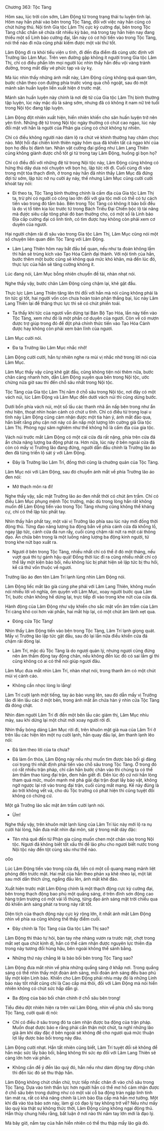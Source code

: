 




Chương 363: Tộc Tàng


Hôm sau, lúc trời còn sớm, Lâm Động từ trong trạng thái tu luyện tỉnh lại. Hôm nay hắn phải vào bên trong Tộc Tàng, đối với việc này hắn cũng có chút hứng thú. Nội tình Gia tộc Lâm Thị cực kỳ cường đại, bên trong Tộc Tàng chắc chắn sẽ chứa rất nhiều kỳ bảo, mà trong tay hắn hiện nay đang thiếu một số Linh bảo cường đại, lần này có cơ hội tiến vào trong Tộc Tàng, nói thế nào đi nữa cũng phải kiếm được một vài thứ tốt.

Lâm Động đi ra khỏi tiểu viện u tĩnh, đi đến địa điểm đã cùng ước định với Trưởng lão Lâm Mục. Trên ven đường gặp không ít người trong Gia tộc Lâm Thị, chỉ có điều phần lớn mọi người lúc nhìn thấy hắn đều vội vàng tránh đường, trong mắt đầy vẻ phức tạp và úy kỵ.

Mà lúc nhìn thấy những ánh mắt này, Lâm Động cũng không quá quan tâm, bước chân theo con đường phía trước vòng qua chỗ ngoặt, sau đó một mảnh sân huấn luyện liền xuất hiện ở trước mặt.

Mảnh sân huấn luyện này chính là nơi đệ tử của Gia tộc Lâm Thị bình thường tập luyện, lúc này mặc dù là sáng sớm, nhưng đã có không ít nam nữ trẻ tuổi trong Nội tộc đang tập luyện.

Lâm Động đột nhiên xuất hiện, hiển nhiên khiến cho sân huấn luyện trở nên yên tĩnh. Những đệ tử trong Nội tộc ngày thường có chút cao ngạo, lúc này đối mặt với hắn là người của Phân gia cũng có chút không tự nhiên.

Chỉ có điều không người nào dám lộ ra chút vẻ khinh thường hay châm chọc nào. Một hồi đại chiến kinh thiên ngày hôm qua đã khiến tất cả ngạo khí của bọn họ đều bị đánh tan. Nhân vật cường đại giống như Lâm Lang Thiên cũng không giành được chỗ tốt gì từ trong tay Lâm Động, huống gì bọn họ?

Chỉ có điều đối với những đệ tử trong Nội tộc này, Lâm Động cũng không có hứng thú dây dưa nói chuyện với bọn họ, lập tức rời đi. Cuối cùng đi vào trong một tòa thạch đình, ở trong này hắn đã nhìn thấy Lâm Mục đã đứng đợi từ sớm, lập tức nở nụ cười áy náy, thế nhưng Lâm Mục cũng cười cười khoát tay nói:

- Đi theo ta, Tộc Tàng bình thường chính là cấm địa của Gia tộc Lâm Thị ta, trừ phi có người có công lao lớn đối với gia tộc mới có thể có tư cách tiến vào trong đó tầm bảo. Bên trong Tộc Tàng có không ít bảo bối đều là do vị tổ tiên kia lúc trước từ trong Bách Triều Đại Chiến bộc lộ tài năng mà được siêu cấp tông phái đó ban thưởng cho, có một số là Linh bảo Địa cấp cường đại có linh tính, có tìm được hay không còn phải xem cơ duyên của ngươi.

Hai người chậm rãi đi sâu vào trong Gia tộc Lâm Thị, Lâm Mục cũng nói một số chuyện liên quan đến Tộc Tàng với Lâm Động.

- Lâm Lang Thiên hôm nay bắt đầu bế quan, nếu như ta đoán không lầm thì hắn sẽ trùng kích vào Tạo Hóa Cảnh đại thành. Với nội tình của hắn, bước thêm một bước cũng sẽ không quá mức khó khăn, mà đến lúc đó, thực lực của hắn sẽ tăng cường không ít.

Lúc đang nói, Lâm Mục bỗng nhiên chuyển đề tài, nhàn nhạt nói.

Nghe thấy vậy, bước chân Lâm Động cũng chậm lại, khẽ gật đầu.

Thực lực Lâm Lang Thiên tăng lên thì đối với hắn mà nói cũng không phải là tin tức gì tốt, hai người vốn còn chưa hoàn toàn phân thắng bại, lúc này Lâm Lang Thiên lại đề thăng thực lực thì sẽ có chút phiền toái.

- Ta thấy khí tức của ngươi vẫn dừng tại Bán Bộ Tạo Hóa, lần này tiến vào Tộc Tàng, xem như đó là một phần cơ duyên của ngươi. Còn về có mượn được trợ giúp trong đó để đột phá chính thức tiến vào Tạo Hóa Cảnh được hay không còn phải xem bản lĩnh của ngươi.

Lâm Mục cười nói.

- Đa tạ Trưởng lão Lâm Mục nhắc nhở!

Lâm Động cười cười, hắn tự nhiên nghe ra mùi vị nhắc nhở trong lời nói của Lâm Mục.

Lâm Mục thấy vậy cũng khẽ gật đầu, cũng không tiện nói thêm nữa, bước chân càng nhanh hơn, dẫn Lâm Động xuyên qua bên trong Nội tộc, ước chừng nửa giờ sau thì đến chỗ sâu nhất trong Nội tộc.

Tộc Tàng của Gia tộc Lâm Thị nằm ở chỗ sâu trong Nội tộc, nơi đây có một vách núi, lúc Lâm Động và Lâm Mục đến dưới vách núi thì cũng dừng bước.

Dưới bốn phía vách núi, một số lầu các thanh nhã ẩn nấp bên trong như ẩn như hiện, thoạt nhìn hoàn cảnh có chút u tĩnh. Chỉ có điều từ trong loại u tĩnh này Lâm Động cũng cảm nhận được một tia hàn ý, ánh mắt đảo qua, hắn biết rằng phụ cận nơi này có ẩn nấp một lượng lớn cường giả Gia tộc Lâm Thị. Phòng ngự sâm nghiêm như thế không hổ là cấm địa của gia tộc.

Vách núi trước mắt Lâm Động có một cái cửa đá rất nặng, phía trên cửa đá ẩn chứa năng lượng ba động phát ra. Hơn nữa, lúc này ở bên ngoài cửa đá còn có mấy vị Trưởng lão đang đứng, người dẫn đầu chính là Trưởng lão áo đen đã từng triển lộ sát ý với Lâm Động.

- Đây là Trưởng lão Lâm Trí, đồng thời cũng là chưởng quản của Tộc Tàng.

Lâm Mục nói với Lâm Động, sau đó chuyển ánh mắt về phía Trưởng lão áo đen nói:

- Mở thạch môn ra đi!

Nghe thấy vậy, sắc mặt Trưởng lão áo đen nhất thời có chút âm trầm. Chỉ có điều Lâm Mục phụng mệnh Tộc trưởng, mặc dù trong lòng hắn rất không muốn để Lâm Động tiến vào trong Tộc Tàng nhưng cũng không thể kháng cự, chỉ có thể lập tức phất tay.

Nhìn thấy hắn phất tay, một vài vị Trưởng lão phía sau lúc này mới đồng thời động thủ. Từng đạo năng lượng ba động bắn về phía cánh cửa đá khổng lồ, ngay lập tức, cánh cửa đá run rẩy, cuối cùng chậm rãi nứt ra một cái thông đạo. Ẩn chứa bên trong là một luồng năng lượng ba động kinh người, từ trong khe nứt bạo xuất ra.

- Ngươi ở bên trong Tộc Tàng, nhiều nhất chỉ có thể ở đó một tháng, nếu vượt quá thì tự gánh hậu quả! Đồng thời lúc đi ra cũng nhiều nhất chỉ có thể lấy một kiện bảo bối, nếu không lúc bị phát hiện sẽ lập tức bị thu hồi, kể cả thứ vốn thuộc về ngươi.

Trưởng lão áo đen tên Lâm Trí lạnh lùng nhìn Lâm Động nói.

Lâm Động liếc mắt lão già cùng phe phái với Lâm Lang Thiên, không muốn nói nhiều lời vô nghĩa, ôm quyền với Lâm Mục, xoay người bước qua Lâm Trí, bước chân không hề dừng lại, trực tiếp đi vào trong khe nứt của cửa đá.

Hành động của Lâm Động như vậy khiến cho sắc mặt vốn âm trầm của Lâm Trí càng khó coi hơn vài phần, hai mắt híp lại, có một chút âm lãnh xẹt qua.

- Đóng cửa Tộc Tàng!

Nhìn thấy Lâm Động tiến vào bên trong Tộc Tàng, Lâm Trí lạnh giọng quát. Mấy vị Trưởng lão lập tức gật đầu, sau đó lại lần nữa điều khiển cửa đá chậm rãi đóng lại.

- Lâm Trí, mặc dù Tộc Tàng là do ngươi quản lý, nhưng ngươi cũng đừng nên âm thầm động tay động chân, nếu không đến lúc đó có sai lầm gì thì cũng không có ai có thể nói giúp ngươi đâu.

Lâm Mục đưa mắt nhìn Lâm Trí, nhàn nhạt nói, trong thanh âm có một chút mùi vị cảnh cáo.

- Không cần nhọc lòng lo lắng!

Lâm Trí cười lạnh một tiếng, tay áo bào vung lên, sau đó dẫn mấy vị Trưởng lão đi lên lầu các ở một bên, trong ánh mắt ẩn chứa hàn ý nhìn cửa Tộc Tàng đã đóng chặt.

Nhìn đám người Lâm Trí đi đến một bên lầu các giám thị, Lâm Mục nhíu mày, sau khi dừng lại một chút mới xoay người rời đi.

Nhìn thấy bóng dáng Lâm Mục rời đi, trên khuôn mặt già nua của Lâm Trí ở trên lầu các hiện lên một nụ cười lạnh, hắn quay đầu lại, âm thanh lạnh lẽo nói:

- Đã làm theo lời của ta chưa?

- Đã làm ổn thỏa, Lâm Động này nếu như muốn tìm được bảo bối gì đáng coi trọng thì nhất định phải tiến vào chỗ sâu trong Tộc Tàng. Ở trong đó có rất nhiều trận pháp, chỉ cần hắn bước chân vào thì chúng ta có thể âm thầm thao túng đại trận, đem hắn giết đi. Đến lúc đó cứ nói hắn lòng tham quá mức, muốn mạnh mẽ phá giải đại trận đoạt lấy bảo vật, không ngờ ngược lại rơi vào trong đại trận, cuối cùng mất mạng. Kế này đúng là áo trời không vết vá, cho dù Tộc trưởng có phát hiện thì cũng tuyệt đối không có chứng cứ.

Một gã Trưởng lão sắc mặt âm trầm cười lạnh nói.

- Ừm!

Nghe thấy vậy, trên khuôn mặt lạnh lùng của Lâm Trí lúc này mới lộ ra nụ cười hài lòng, hắn đưa mắt nhìn đại môn, sát ý trong mắt dày đặc:

- Tên nhà quê đến từ Phân gia cũng muốn chen một chân vào trong Nội tộc. Ngươi đã không biết tốt xấu thì để lão phu cho ngươi biết nước trong Nội tộc này đến tột cùng sâu như thế nào.

o0o

Lúc Lâm Động tiến vào trong cửa đá, liền có một cỗ quang mang mãnh liệt phóng đến trước mặt. Hai mắt của hắn theo phản xạ khẽ nheo lại, một lát sau mới dần thích ứng, ngẩng đầu lên, ánh mắt khẽ đảo.

Xuất hiện trước mặt Lâm Động chính là một thạch động cực kỳ cường đại, bên trong thạch động bao phủ một quầng sáng, ở trên đỉnh sơn động cao hàng trăm trượng có một vài lỗ thủng, từng đạo ánh sáng mặt trời chiếu qua đó khiến ánh sáng phát ra trong này rất tốt.

Diện tích của thạch động này cực kỳ rộng lớn, ít nhất ánh mắt Lâm Động nhìn về phía xa cũng không thể thấy điểm cuối.

- Đây chính là Tộc Tàng của Gia tộc Lâm Thị sao?

Lâm Động thì thào tự hỏi, bàn tay nhẹ nhàng vươn ra trước mặt, chợt trong mắt xẹt qua chút kinh dị, hắn có thể cảm nhận được nguyên lực thiên địa trong này tương đối hùng hậu, bên ngoài không thể sánh bằng.

- Những thứ này chẳng lẽ là bảo bối bên trong Tộc Tàng sao?

Lâm Động đưa mắt nhìn về phía những quầng sáng ở khắp nơi. Trong quầng sáng có thể nhìn thấy một đoàn ánh sáng, mỗi đoàn ánh sáng đều bao phủ lấy một kiện Linh bảo. Khiến cho Lâm Động phải nhíu mày đó là những Linh bảo này tốt nhất cũng chỉ là Cao cấp mà thôi, đối với Lâm Động mà nói hiển nhiên không có chút sức hấp dẫn gì.

- Ba động của bảo bối chân chính ở chỗ sâu bên trong!

Tiểu điêu đột nhiên hiện ra trên vai Lâm Động, nhìn về phía chỗ sâu trong Tộc Tàng, cười quái dị nói:

- Chỉ có điều ở sâu trong đó ta cảm nhận được ba động của trận pháp. Muốn đoạt được bảo e rằng phải cẩn thận một chút, ta nghĩ những lão già âm khí dày đặc ở bên ngoài sẽ không để cho ngươi quá mức thuận lợi lấy được bảo bối trong này đâu.

Lâm Động cười nhạt. Hắn tất nhiên cũng biết, Lâm Trí tuyệt đối sẽ không để hắn mặc sức lấy bảo bối, bằng không thì sức ép đối với Lâm Lang Thiên sẽ càng lớn hơn vài phần.

- Không cần để ý đến lão quỷ đó, hắn nếu như dám động tay động chân thì đến lúc đó sẽ thu thập hắn.

Lâm Động không chút chần chừ, trực tiếp nhấc chân đi vào chỗ sâu trong Tộc Tàng. Dựa vào tinh thần lực hơn người hắn có thể mơ hồ cảm nhận được ở chỗ sâu bên trong dường như có một vài cỗ ba động tràn ngập linh tính tản mát ra, rất có khả năng chính là Linh bảo Địa cấp mà hắn mơ tưởng. Một khi đã vào tòa bảo sơn này, làm gì có đạo lý tay không trở về? Nếu như mấy lão quỷ kia thật sự không thức thời, Lâm Động cũng không ngại động thủ. Hắn thủy chung hiểu rằng, bất luận ở nơi nào thì nắm tay lớn mới là đạo lý.

Mà bây giờ, nắm tay của hắn hiển nhiên có thể thu thập mấy lão già đó.




